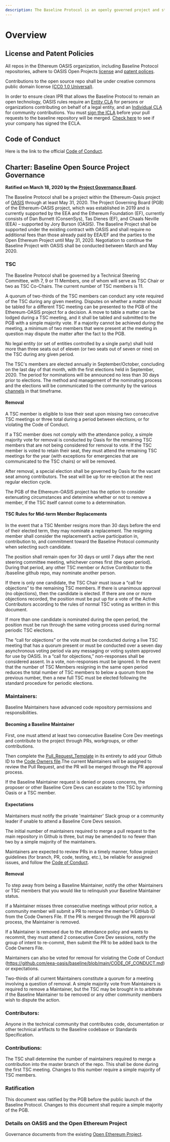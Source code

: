 ```yaml
---
description: The Baseline Protocol is an openly governed project and standards body.
---
```


# Overview

## License and Patent Policies <a href="#license-and-patent-policies" id="license-and-patent-policies"></a>

All repos in the Ethereum OASIS organization, including Baseline Protocol repositories, adhere to OASIS Open Projects [license](https://github.com/oasis-open-projects/documentation/blob/master/policy/licenses.md) and [patent polices](https://github.com/oasis-open-projects/documentation/blob/master/policy/call-for-patent-disclosure.md).

Contributions to the open source repo shall be under creative commons public domain license [(CC0 1.0 Universal)](https://creativecommons.org/publicdomain/zero/1.0/).

In order to ensure clean IPR that allows the Baseline Protocol to remain an open technology, OASIS rules require an [Entity CLA](https://www.oasis-open.org/resources/projects/cla/projects-entity-cla) for persons or organizations contributing on behalf of a legal entity, and an [Individual CLA](http://cla-assistant.io/ethereum-oasis/baseline) for community contributions. You must [sign the ICLA](http://cla-assistant.io/ethereum-oasis/baseline) before your pull requests to the baseline repository will be merged. [Check here](https://www.oasis-open.org/resources/projects/cla/projects-view-entity-cla) to see if your company has signed the ECLA.

## Code of Conduct <a href="#code-of-conduct" id="code-of-conduct"></a>

​Here is the link to the official [Code of Conduct](https://github.com/ethereum-oasis/baseline/blob/master/CODE\_OF\_CONDUCT.md).

## **Charter: Baseline Open Source Project Governance** <a href="#charter-baseline-open-source-project-governance" id="charter-baseline-open-source-project-governance"></a>

**Ratified on March 18, 2020 by the** [**Project Governance Board**](https://eea-oasis.github.io/managed-open-project/)**.**

The Baseline Protocol shall be a project within the Ethereum-Oasis project of [OASIS](https://www.oasis-open.org) through at least May 31, 2020. The Project Governing Board (PGB) of the Ethereum-OASIS project, which was established in 2019 and is currently supported by the EEA and the Ethereum Foundation (EF), currently consists of Dan Burnett (ConsenSys), Tas Dienes (EF), and Chaals Neville (EEA) – supported by Jory Burson (OASIS). The Baseline Project shall be supported under the existing contract with OASIS and shall require no additional fees than those already paid by EEA/EF and the parties to the Open Ethereum Project until May 31, 2020. Negotiation to continue the Baseline Project with OASIS shall be conducted between March and May 2020.

### TSC <a href="#tsc" id="tsc"></a>

The Baseline Protocol shall be governed by a Technical Steering Committee, with 7, 9 or 11 Members, one of whom will serve as TSC Chair or two as TSC Co-Chairs. The current number of TSC members is 11.

A quorum of two-thirds of the TSC members can conduct any vote required of the TSC during any given meeting. Disputes on whether a matter should be tabled for a different TSC meeting can be presented to the PGB of the Ethereum-OASIS project for a decision. A move to table a matter can be lodged during a TSC meeting, and it shall be tabled and submitted to the PGB with a simple majority vote. If a majority cannot be achieved during the meeting, a minimum of two members that were present at the meeting in question may dispute the matter after the fact to the PGB.

No legal entity (or set of entities controlled by a single party) shall hold more than three seats out of eleven (or two seats out of seven or nine) on the TSC during any given period.

The TSC's members are elected annually in September/October, concluding on the last day of that month, with the first elections held in September, 2020. The period for nominations will be announced no less than 30 days prior to elections. The method and management of the nominating process and the elections will be communicated to the community by the various [channels](../../community/open-source-community.md#communications-connecting-with-each-other-directly) in that timeframe.

#### Removal

A TSC member is eligible to lose their seat upon missing two consecutive TSC meetings or three total during a period between elections, or for violating the Code of Conduct.

If a TSC member does not comply with the attendance policy, a simple majority vote for removal is conducted by Oasis for the remaining TSC members that are not being considered for removal to vote.
If the TSC member is voted to retain their seat, they must attend the remaining TSC meetings for the year (with exceptions for emergencies that are communicated to the TSC chairs) or will be removed.

After removal, a special election shall be governed by Oasis for the vacant seat among contributors. The seat will be up for re-election at the next regular election cycle.

The PGB of the Ethereum-OASIS project has the option to consider extenuating circumstances and determine whether or not to remove a member, if the TSC itself cannot come to a determination.

#### TSC Rules for Mid-term Member Replacements <a href="#replacements" id="replacements"></a>

In the event that a TSC Member resigns more than 30 days before the end of their elected term, they may nominate a replacement. The resigning member shall consider the replacement’s active participation in, contribution to, and commitment toward the Baseline Protocol community when selecting such candidate.

The position shall remain open for 30 days or until 7 days after the next steering committee meeting, whichever comes first (the open period). During that period, any other TSC member or Active Contributor to the /baseline github repo, may nominate another person.

If there is only one candidate, the TSC Chair must issue a “call for objections” to the remaining TSC members. If there is unanimous approval (no objections), then the candidate is elected. If there are one or more objections recorded, the position must be put up for a vote of the Active Contributors according to the rules of normal TSC voting as written in this document.

If more than one candidate is nominated during the open period, the position must be run through the same voting process used during normal periodic TSC elections.

The “call for objections” or the vote must be conducted during a live TSC meeting that has a quorum present or must be conducted over a seven day asynchronous voting period via any messaging or voting system approved for use by OASIS. In a “call for objections,” non-responses shall be considered assent. In a vote, non-responses must be ignored. In the event that the number of TSC Members resigning in the same open period reduces the total number of TSC members to below a quorum from the previous number, then a new full TSC must be elected following the standard procedure for periodic elections.

### Maintainers: <a href="#maintainers" id="maintainers"></a>

Baseline Maintainers have advanced code repository permissions and responsibilities. 

#### Becoming a Baseline Maintainer

First, one must attend at least two consecutive Baseline Core Dev meetings and contribute to the project through PRs, workgroups, or other contributions.

Then complete the [Pull_Request_Template](https://github.com/eea-oasis/baseline/blob/main/.github/PULL_REQUEST_TEMPLATE.md) in its entirety to add your Github ID to the [Code Owners file](https://github.com/eea-oasis/baseline/blob/main/.github/CODEOWNERS).The current Maintainers will be assigned to review the Pull Request, and the PR will be merged through the PR approval process.

If the Baseline Maintainer request is denied or poses concerns, the proposer or other Baseline Core Devs can escalate to the TSC by informing Oasis or a TSC member.

#### Expectations

Maintainers must notify the private 'maintainer' Slack group or a community leader if unable to attend a Baseline Core Devs session.

The initial number of maintainers required to merge a pull request to the main repository in Github is three, but may be amended to no fewer than two by a simple majority of the maintainers.

Maintainers are expected to review PRs in a timely manner, follow project guidelines (for branch, PR, code, testing, etc.), be reliable for assigned issues, and follow the [Code of Conduct](https://github.com/eea-oasis/baseline/blob/main/CODE_OF_CONDUCT.md).
  
#### Removal
To step away from being a Baseline Maintainer, notify the other Maintainers or TSC members that you would like to relinquish your Baseline Maintainer status.

If a Maintainer misses three consecutive meetings without prior notice, a community member will submit a PR to remove the member's GitHub ID from the Code Owners File. If the PR is merged through the PR approval process, the Maintainer is removed.

If a Maintainer is removed due to the attendance policy and wants to recommit, they must attend 2 consecutive Core Dev sessions, notify the group of intent to re-commit, then submit the PR to be added back to the Code Owners File.

Maintainers can also be voted for removal for violating the Code of Conduct (https://github.com/eea-oasis/baseline/blob/main/CODE_OF_CONDUCT.md) or expectations.

Two-thirds of all current Maintainers constitute a quorum for a meeting involving a question of removal. A simple majority vote from Maintainers is required to remove a Maintainer, but the TSC may be brought in to arbitrate if the Baseline Maintainer to be removed or any other community members wish to dispute the action.


### Contributors: <a href="#contributors" id="contributors"></a>

Anyone in the technical community that contributes code, documentation or other technical artifacts to the Baseline codebase or Standards Specification.

### Contributions: <a href="#contributions" id="contributions"></a>

The TSC shall determine the number of maintainers required to merge a contribution into the master branch of the repo. This shall be done during the first TSC meeting. Changes to this number require a simple majority of TSC members.

### Ratification <a href="#ratification" id="ratification"></a>

This document was ratified by the PGB before the public launch of the Baseline Protocol. Changes to this document shall require a simple majority of the PGB.

### Details on OASIS and the Open Ethereum Project <a href="#details-on-oasis-and-the-open-ethereum-project" id="details-on-oasis-and-the-open-ethereum-project"></a>

Governance documents from the existing [Open Ethereum Project](https://github.com/ethereum-oasis/oasis-open-project/blob/master/GOVERNANCE.md%E2%80%8B).

